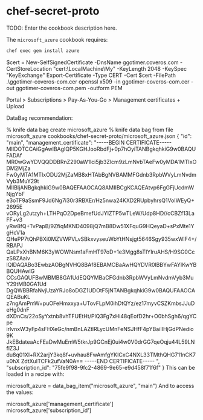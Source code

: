 # chef-secret-proto

TODO: Enter the cookbook description here.

The `microsoft_azure` cookbook requires:

```sh
chef exec gem install azure
```

$cert = New-SelfSignedCertificate -DnsName ggotimer.coveros.com -CertStoreLocation "cert:\LocalMachine\My" -KeyLength 2048 -KeySpec "KeyExchange"
Export-Certificate -Type CERT -Cert $cert -FilePath .\ggotimer-coveros-com.cer
openssl x509 -in ggotimer-coveros-com.cer -out ggotimer-coveros-com.pem -outform PEM

Portal > Subscriptions > Pay-As-You-Go > Management certificates + Upload

DataBag recommendation:

% knife data bag create microsoft_azure
% knife data bag from file microsoft_azure cookbooks/chef-secret-proto/microsoft_azure.json
{
  "id": "main",
  "management_certificate": "-----BEGIN CERTIFICATE-----
MIIDOTCCAiGgAwIBAgIQP5KGHJooRbdFj+0p7hOyiTANBgkqhkiG9w0BAQUFADAf
MR0wGwYDVQQDDBRnZ290aW1lci5jb3Zlcm9zLmNvbTAeFw0yMDA1MTIxODM2MjZa
Fw0yMTA1MTIxODU2MjZaMB8xHTAbBgNVBAMMFGdnb3RpbWVyLmNvdmVyb3MuY29t
MIIBIjANBgkqhkiG9w0BAQEFAAOCAQ8AMIIBCgKCAQEAtvp6FgGFjUcdmWNjgYbF
e3oTF9aSsmF9Jd6Ng7i30r3RBXEr/Hz5nwa24KXD2RUpbyhrsQ1VoIWEyQ+2695E
vORyLg2utzyh+LTHPqO2DpeBmefUdJYIZTP5wTLeW/Udp8HD//cCBZf13LaFF+v3
yRw8fQ+TvPapB/9ZfiqMKND4098jQ7mB8Dw51XFquG9HQeyaD+sPxMte1YgHcV1a
QHePP7tQhPBXi0MZVWPVLvSBkxvyseuWbYtHNsjgt5646Sgy935wxWlF4+/RBAPJ
QaLPxXhBNM6K3yWOWNsm1aFmHT97oD+1e3Mgg8sTIYIruAHS/H9SG0CczS8ZAaiv
lQIDAQABo3EwbzAOBgNVHQ8BAf8EBAMCBaAwHQYDVR0lBBYwFAYIKwYBBQUHAwIG
CCsGAQUFBwMBMB8GA1UdEQQYMBaCFGdnb3RpbWVyLmNvdmVyb3MuY29tMB0GA1Ud
DgQWBBRfaNvjUzaYRJo8oDGZ1UDOtF5jNTANBgkqhkiG9w0BAQUFAAOCAQEABuKL
z7ngAmPmW+puOFeHmxxya+UTovFLpM0ihDtQYz/ez17myvCSZKmbsJJuDeHg0dnF
dXDnCs/22oSyYxtnb8vhTFUEtHt/PlQ3Fg7xHi48qEofD2hr+O0bhSgh6/qgYCpe
irlvnxW3yFp4sFHXeGc/nmBnLAZtlRLycUMnFeNSJHfF4pYBaiIIHjGdPNedio9K
JkEBdateaAcFEaDwMuEmW5tkrJp9GCnEj0ui4w0V0drGG7qeOqju44L59LNflZ3J
du8q01Xl+RX2arjY3kq8f+uvhau8FwAmfgYKICxC4NXL33TMthQHG711nCK7u0hX
ZdtXuITCFk2ufVaN0A==
-----END CERTIFICATE-----
",
  "subscription_id": "75fe9f98-9fc2-4869-9e65-e9d458f71f6f"
}
This can be loaded in a recipe with:

microsoft_azure = data_bag_item("microsoft_azure", "main")
And to access the values:

microsoft_azure['management_certificate']
microsoft_azure['subscription_id']


